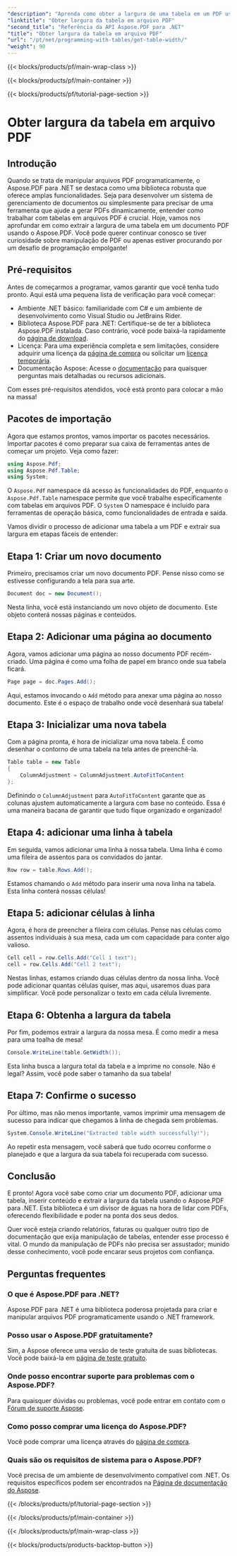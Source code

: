 ```yaml
---
"description": "Aprenda como obter a largura de uma tabela em um PDF usando o Aspose.PDF para .NET com este guia passo a passo."
"linktitle": "Obter largura da tabela em arquivo PDF"
"second_title": "Referência da API Aspose.PDF para .NET"
"title": "Obter largura da tabela em arquivo PDF"
"url": "/pt/net/programming-with-tables/get-table-width/"
"weight": 90
---
```


{{< blocks/products/pf/main-wrap-class >}}

{{< blocks/products/pf/main-container >}}

{{< blocks/products/pf/tutorial-page-section >}}

# Obter largura da tabela em arquivo PDF

## Introdução

Quando se trata de manipular arquivos PDF programaticamente, o Aspose.PDF para .NET se destaca como uma biblioteca robusta que oferece amplas funcionalidades. Seja para desenvolver um sistema de gerenciamento de documentos ou simplesmente para precisar de uma ferramenta que ajude a gerar PDFs dinamicamente, entender como trabalhar com tabelas em arquivos PDF é crucial. Hoje, vamos nos aprofundar em como extrair a largura de uma tabela em um documento PDF usando o Aspose.PDF. Você pode querer continuar conosco se tiver curiosidade sobre manipulação de PDF ou apenas estiver procurando por um desafio de programação empolgante!

## Pré-requisitos

Antes de começarmos a programar, vamos garantir que você tenha tudo pronto. Aqui está uma pequena lista de verificação para você começar:

- Ambiente .NET básico: familiaridade com C# e um ambiente de desenvolvimento como Visual Studio ou JetBrains Rider.
- Biblioteca Aspose.PDF para .NET: Certifique-se de ter a biblioteca Aspose.PDF instalada. Caso contrário, você pode baixá-la rapidamente do [página de download](https://releases.aspose.com/pdf/net/).
- Licença: Para uma experiência completa e sem limitações, considere adquirir uma licença da [página de compra](https://purchase.aspose.com/buy) ou solicitar um [licença temporária](https://purchase.aspose.com/temporary-license/).
- Documentação Aspose: Acesse o [documentação](https://reference.aspose.com/pdf/net/) para quaisquer perguntas mais detalhadas ou recursos adicionais.

Com esses pré-requisitos atendidos, você está pronto para colocar a mão na massa!

## Pacotes de importação

Agora que estamos prontos, vamos importar os pacotes necessários. Importar pacotes é como preparar sua caixa de ferramentas antes de começar um projeto. Veja como fazer:

```csharp
using Aspose.Pdf;
using Aspose.Pdf.Table;
using System;
```

O `Aspose.Pdf` namespace dá acesso às funcionalidades do PDF, enquanto o `Aspose.Pdf.Table` namespace permite que você trabalhe especificamente com tabelas em arquivos PDF. O `System` O namespace é incluído para ferramentas de operação básica, como funcionalidades de entrada e saída.

Vamos dividir o processo de adicionar uma tabela a um PDF e extrair sua largura em etapas fáceis de entender:

## Etapa 1: Criar um novo documento

Primeiro, precisamos criar um novo documento PDF. Pense nisso como se estivesse configurando a tela para sua arte.

```csharp
Document doc = new Document();
```

Nesta linha, você está instanciando um novo objeto de documento. Este objeto conterá nossas páginas e conteúdos.

## Etapa 2: Adicionar uma página ao documento

Agora, vamos adicionar uma página ao nosso documento PDF recém-criado. Uma página é como uma folha de papel em branco onde sua tabela ficará.

```csharp
Page page = doc.Pages.Add();
```

Aqui, estamos invocando o `Add` método para anexar uma página ao nosso documento. Este é o espaço de trabalho onde você desenhará sua tabela!

## Etapa 3: Inicializar uma nova tabela

Com a página pronta, é hora de inicializar uma nova tabela. É como desenhar o contorno de uma tabela na tela antes de preenchê-la.

```csharp
Table table = new Table
{
    ColumnAdjustment = ColumnAdjustment.AutoFitToContent
};
```

Definindo o `ColumnAdjustment` para `AutoFitToContent` garante que as colunas ajustem automaticamente a largura com base no conteúdo. Essa é uma maneira bacana de garantir que tudo fique organizado e organizado!

## Etapa 4: adicionar uma linha à tabela

Em seguida, vamos adicionar uma linha à nossa tabela. Uma linha é como uma fileira de assentos para os convidados do jantar.

```csharp
Row row = table.Rows.Add();
```

Estamos chamando o `Add` método para inserir uma nova linha na tabela. Esta linha conterá nossas células!

## Etapa 5: adicionar células à linha

Agora, é hora de preencher a fileira com células. Pense nas células como assentos individuais à sua mesa, cada um com capacidade para conter algo valioso.

```csharp
Cell cell = row.Cells.Add("Cell 1 text");
cell = row.Cells.Add("Cell 2 text");
```

Nestas linhas, estamos criando duas células dentro da nossa linha. Você pode adicionar quantas células quiser, mas aqui, usaremos duas para simplificar. Você pode personalizar o texto em cada célula livremente.

## Etapa 6: Obtenha a largura da tabela

Por fim, podemos extrair a largura da nossa mesa. É como medir a mesa para uma toalha de mesa!

```csharp
Console.WriteLine(table.GetWidth());
```

Esta linha busca a largura total da tabela e a imprime no console. Não é legal? Assim, você pode saber o tamanho da sua tabela!

## Etapa 7: Confirme o sucesso

Por último, mas não menos importante, vamos imprimir uma mensagem de sucesso para indicar que chegamos à linha de chegada sem problemas.

```csharp
System.Console.WriteLine("Extracted table width successfully!");
```

Ao repetir esta mensagem, você saberá que tudo ocorreu conforme o planejado e que a largura da sua tabela foi recuperada com sucesso.

## Conclusão

E pronto! Agora você sabe como criar um documento PDF, adicionar uma tabela, inserir conteúdo e extrair a largura da tabela usando o Aspose.PDF para .NET. Esta biblioteca é um divisor de águas na hora de lidar com PDFs, oferecendo flexibilidade e poder na ponta dos seus dedos.

Quer você esteja criando relatórios, faturas ou qualquer outro tipo de documentação que exija manipulação de tabelas, entender esse processo é vital. O mundo da manipulação de PDFs não precisa ser assustador; munido desse conhecimento, você pode encarar seus projetos com confiança. 

## Perguntas frequentes

### O que é Aspose.PDF para .NET?  
Aspose.PDF para .NET é uma biblioteca poderosa projetada para criar e manipular arquivos PDF programaticamente usando o .NET framework.

### Posso usar o Aspose.PDF gratuitamente?  
Sim, a Aspose oferece uma versão de teste gratuita de suas bibliotecas. Você pode baixá-la em [página de teste gratuito](https://releases.aspose.com/).

### Onde posso encontrar suporte para problemas com o Aspose.PDF?  
Para quaisquer dúvidas ou problemas, você pode entrar em contato com o [Fórum de suporte Aspose](https://forum.aspose.com/c/pdf/10).

### Como posso comprar uma licença do Aspose.PDF?  
Você pode comprar uma licença através do [página de compra](https://purchase.aspose.com/buy).

### Quais são os requisitos de sistema para o Aspose.PDF?  
Você precisa de um ambiente de desenvolvimento compatível com .NET. Os requisitos específicos podem ser encontrados na [Página de documentação do Aspose](https://reference.aspose.com/pdf/net/).

{{< /blocks/products/pf/tutorial-page-section >}}

{{< /blocks/products/pf/main-container >}}

{{< /blocks/products/pf/main-wrap-class >}}

{{< blocks/products/products-backtop-button >}}